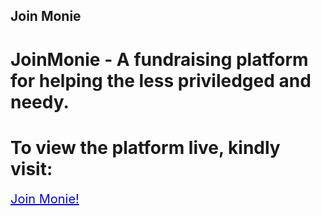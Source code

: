 ## Join Monie

# JoinMonie - A fundraising platform for helping the less priviledged and needy.

# To view the platform live, kindly visit:

<a href="https://joinmonie.web.app" style="font-size: 20px; color: #0707e0;">Join Monie!</a>
